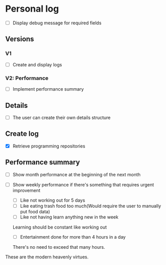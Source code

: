 # Personal log

- [ ] Display debug message for required fields

## Versions


### V1

- [ ] Create and display logs

### V2: Performance

- [ ] Implement performance summary

## Details

- [ ] The user can create their own details structure

## Create log

- [x] Retrieve programming repositories

## Performance summary

- [ ] Show month performance at the beginning of the next month
- [ ] Show weekly performance if there's something that requires urgent improvement
	- [ ] Like not working out for 5 days
	- [ ] Like eating trash food too much(Would require the user to manually put food data)
	- [ ] Like not having learn anything new in the week
	
	Learning should be constant like working out
	
	- [ ] Entertainment done for more than 4 hours in a day
	
	There's no need to exceed that many hours.

These are the modern heavenly virtues.
